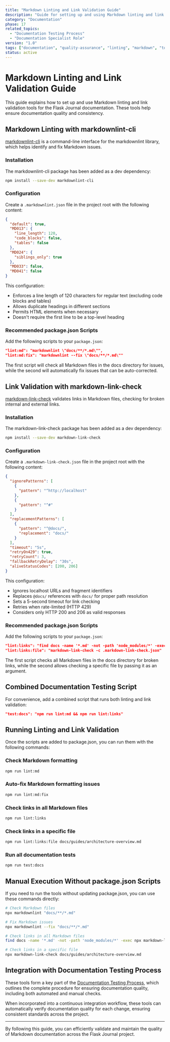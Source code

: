 ```yaml
---
title: "Markdown Linting and Link Validation Guide"
description: "Guide for setting up and using Markdown linting and link validation tools for the Flask Journal documentation"
category: "Documentation"
phase: 17
related_topics:
  - "Documentation Testing Process"
  - "Documentation Specialist Role"
version: "1.0"
tags: ["documentation", "quality-assurance", "linting", "markdown", "tools"]
status: active
---
```


# Markdown Linting and Link Validation Guide

This guide explains how to set up and use Markdown linting and link validation tools for the Flask Journal documentation. These tools help ensure documentation quality and consistency.

## Markdown Linting with markdownlint-cli

[markdownlint-cli](https://github.com/igorshubovych/markdownlint-cli) is a command-line interface for the markdownlint library, which helps identify and fix Markdown issues.

### Installation

The markdownlint-cli package has been added as a dev dependency:

```bash
npm install --save-dev markdownlint-cli
```

### Configuration

Create a `.markdownlint.json` file in the project root with the following content:

```json
{
  "default": true,
  "MD013": {
    "line_length": 120,
    "code_blocks": false,
    "tables": false
  },
  "MD024": {
    "siblings_only": true
  },
  "MD033": false,
  "MD041": false
}
```

This configuration:
- Enforces a line length of 120 characters for regular text (excluding code blocks and tables)
- Allows duplicate headings in different sections
- Permits HTML elements when necessary
- Doesn't require the first line to be a top-level heading

### Recommended package.json Scripts

Add the following scripts to your `package.json`:

```json
"lint:md": "markdownlint \"docs/**/*.md\"",
"lint:md:fix": "markdownlint --fix \"docs/**/*.md\""
```

The first script will check all Markdown files in the docs directory for issues, while the second will automatically fix issues that can be auto-corrected.

## Link Validation with markdown-link-check

[markdown-link-check](https://github.com/tcort/markdown-link-check) validates links in Markdown files, checking for broken internal and external links.

### Installation

The markdown-link-check package has been added as a dev dependency:

```bash
npm install --save-dev markdown-link-check
```

### Configuration

Create a `.markdown-link-check.json` file in the project root with the following content:

```json
{
  "ignorePatterns": [
    {
      "pattern": "^http://localhost"
    },
    {
      "pattern": "^#"
    }
  ],
  "replacementPatterns": [
    {
      "pattern": "^@docs/",
      "replacement": "docs/"
    }
  ],
  "timeout": "5s",
  "retryOn429": true,
  "retryCount": 3,
  "fallbackRetryDelay": "30s",
  "aliveStatusCodes": [200, 206]
}
```

This configuration:
- Ignores localhost URLs and fragment identifiers
- Replaces `@docs/` references with `docs/` for proper path resolution
- Sets a 5-second timeout for link checking
- Retries when rate-limited (HTTP 429)
- Considers only HTTP 200 and 206 as valid responses

### Recommended package.json Scripts

Add the following scripts to your `package.json`:

```json
"lint:links": "find docs -name '*.md' -not -path 'node_modules/*' -exec markdown-link-check -c .markdown-link-check.json {} \\;",
"lint:links:file": "markdown-link-check -c .markdown-link-check.json"
```

The first script checks all Markdown files in the docs directory for broken links, while the second allows checking a specific file by passing it as an argument.

## Combined Documentation Testing Script

For convenience, add a combined script that runs both linting and link validation:

```json
"test:docs": "npm run lint:md && npm run lint:links"
```

## Running Linting and Link Validation

Once the scripts are added to package.json, you can run them with the following commands:

### Check Markdown formatting

```bash
npm run lint:md
```

### Auto-fix Markdown formatting issues

```bash
npm run lint:md:fix
```

### Check links in all Markdown files

```bash
npm run lint:links
```

### Check links in a specific file

```bash
npm run lint:links:file docs/guides/architecture-overview.md
```

### Run all documentation tests

```bash
npm run test:docs
```

## Manual Execution Without package.json Scripts

If you need to run the tools without updating package.json, you can use these commands directly:

```bash
# Check Markdown files
npx markdownlint "docs/**/*.md"

# Fix Markdown issues
npx markdownlint --fix "docs/**/*.md"

# Check links in all Markdown files
find docs -name '*.md' -not -path 'node_modules/*' -exec npx markdown-link-check {} \;

# Check links in a specific file
npx markdown-link-check docs/guides/architecture-overview.md
```

## Integration with Documentation Testing Process

These tools form a key part of the [Documentation Testing Process](documentation-testing-process.md), which outlines the complete procedure for ensuring documentation quality, including both automated and manual checks.

When incorporated into a continuous integration workflow, these tools can automatically verify documentation quality for each change, ensuring consistent standards across the project.

---

By following this guide, you can efficiently validate and maintain the quality of Markdown documentation across the Flask Journal project.